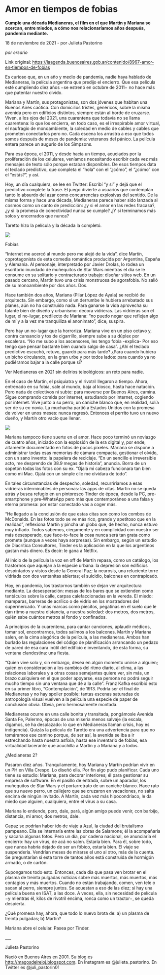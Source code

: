 # Amor en tiempos de fobias

**Cumple una década Medianeras, el film en el que Martin y Mariana se acercan, entre miedos, a cómo nos relacionaríamos años después, pandemia mediante.**

18 de noviembre de 2021 - por Julieta Pastorino

_por ersario_

Link original: https://laagenda.buenosaires.gob.ar/contenido/8967-amor-en-tiempos-de-fobias



Es curioso que, en un año y medio de pandemia, nadie haya hablado de Medianeras, la película argentina que predijo el encierro. Que esa película esté cumpliendo diez años −se estrenó en octubre de 2011− no hace más que patentar nuestro olvido.




Mariana y Martín, sus protagonistas, son dos jóvenes que habitan una Buenos Aires caótica. Con domicilios tristes, genéricos, sobre la misma avenida pero en edificios distintos, siempre están al borde de cruzarse. Viven, a los ojos del 2021, una cuarentena que todavía no se llama cuarentena: lo que los encierra, en todo caso, es el irrespirable amor virtual, el naufragio de monoambiente, la soledad en medio de cables y cables que prometen conectarlos pero no. Cada escena los arrastra a eso que todos somos después de meses de pandemia: veteranos del pánico. La película entera parece un augurio de los Simpsons.




Para esa época, el 2011, y desde hacía un tiempo, acuciados por la proliferación de los celulares, veníamos necesitando escribir cada vez más mensajes de texto sólo porque estaban disponibles. De esos tiempos data el teclado predictivo, que completa el “hola“ con el “¿cómo”, el “¿cómo” con el “estás?”, y así.




Hoy, un día cualquiera, se lee en Twitter: Escribí “y si” y dejá que el predictivo complete la frase. El juego divierte a usuarios que contemplan tanto lo absurdo del azar como concurrencias explosivas del sentido. De la misma forma y hace una década, Medianeras parece haber sido lanzada al cosmos como un canto de predicción: ¿y si el amor en las redes fracasa?, ¿y si la promesa de conectividad nunca se cumple? ¿Y si terminamos más solos y encerrados que nunca?




Taretto hizo la película y la década la completó.




![](https://cdn.feater.me/files/images/115340/5c19dfd4-0d18-4481-a135-bfccb05c1bf4.jpeg)




Fobias




“Internet me acercó al mundo pero me alejó de la vida”, dice Martín, coprotagonista de esta comedia romántica producida por Argentina, España y Alemania. Al personaje, interpretado por Javier Drolas, lo rodea un escritorio inundado de muñequitos de Star Wars mientras el día se le consume en su solitario y contracturado trabajo: diseñar sitios web. En un pasado cercano, Martín tuvo una crisis monstruosa de agorafobia. No salió de su monoambiente por dos años. Dos.




Hace también dos años, Mariana (Pilar López de Ayala) se recibió de arquitecta. Sin embargo, como si un derrumbe le hubiera arrebatado sus planes, aún no ha construido nada. Para ganarse la vida aprovecha su talante bien de diseño y urbanismo: decora vidrieras. Las vidrieras son el lugar, el no-lugar, predilecto de Mariana: “no puedo negar que reflejan algo de mí y a la vez me tranquiliza el anonimato”, dice, suspira.




Pero hay un no-lugar que la horroriza. Mariana vive en un piso octavo y, contra cansancio y tos de cigarrillo, siempre sube a su dúplex por escaleras. “No me subo a los ascensores, les tengo fobia -explica- Por eso tengo que pensar bastante bien cuando salgo de casa”. ¿Ahí el teclado predictivo escuchó, retuvo, guardó para más tarde? ¿Para cuando hubiera un bicho circulando, en la gran urbe y por todos lados: para cuando ya no pudiéramos bajar a la calle porque sí?




Ver Medianeras en 2021 sin delirios teleológicos: un reto para nadie.




En el caso de Martín, el psiquiatra y el rivotril llegaron a tiempo. Ahora, entrenado en su fobia, sale al mundo, baja al kiosco, hasta hace natación. Pero nada de colectivos ni subte: para moverse por Buenos Aires, camina. Sigue comprando comida por internet, estudiando por internet, cogiendo por internet. Vive junto a su perro, un caniche blanco que, en realidad, solía ser de su ex-novia. La muchacha partió a Estados Unidos con la promesa de volver en unos meses: nunca regresó. Entonces el perrito tuvo un nuevo dueño, y Martín otro vacío que llenar.




![](https://cdn.feater.me/files/images/115344/deecdd60-8912-4b57-9e61-9f9240ae7c6f.jpeg)




Mariana tampoco tiene suerte en el amor. Hace poco terminó un noviazgo de cuatro años, iniciado con la explosión de la era digital y, por ende, altamente documentado en fotos de pocos píxeles. Mariana se dispone a administrar todas esas memorias de cámara compacta, gestionar el olvido, con un sano invento: la papelera de reciclaje. “En un sencillo e irreversible acto, me desprendo de 38.9 megas de historia”, anuncia. Borra de un sopetón todas las fotos con su ex. “Ojalá mi cabeza funcionara tan bien como mi Mac. Ojalá con un simple clic me olvidara de todo”.




En tales circunstancias de despecho, soledad, recurriríamos a esas vidrieras interminables de personas: las apps de citas. Martín no se queda atrás y busca refugio en un pintoresco Tinder de época, desde la PC, pre-smartphone y pre-WhatsApp pero más que contemporáneo a una falsa y eterna promesa: por estar conectado vas a coger más.




“He llegado a la conclusión de que estas citas son como los combos de McDonalds. En las fotos todo se ve más rico, grande y apetitoso que en la realidad”, reflexiona Martín y pincha un globo que, de hecho, nunca estuvo muy inflado. Todos sabemos, ciegamente y en complicidad con nuestro ser más desesperado, que face-to-face la cosa nunca será tan grata como promete (aunque a veces haya sorpresas). Sin embargo, según un estudio de Diacrítica Consultores, Tinder es la aplicación en la que los argentinos gastan más dinero. Es decir: le gana a Netflix.




Al inicio de la película la voz en off de Martín repasa, como un catálogo, los trastornos que aquejan a la especie urbana: la depresión son edificios despintados y vistos desde la General Paz; la neurosis, una reluciente torre vidriada con dos ventanitas abiertas; el suicidio, balcones en contrapicado.




Hoy, en pandemia, los trastornos también se dejan ver arquitectura mediante. La desesperación: mesas de los bares que se extienden como tentáculos sobre la calle, carpas calefaccionadas en la vereda. El miedo: mamparas, barreras de acrílico o de vidrio en los mostradores del supermercado. Y unas marcas como piecitos, pegatinas en el suelo que le dan ritmo a nuestra distancia, a nuestra soledad: dos metros, dos metros, quién sabe cuántos metros al fondo y confinados.




A principios de la cuarentena, para cantar canciones, aplaudir médicos, tomar sol, encontrarnos, todos salimos a los balcones. Martín y Mariana salen, en la cima alegórica de la película, a las medianeras. Ambos han burlado las regulaciones del código de planificación arrancando un pedazo de pared de esa cara inútil del edificio e inventando, de esta forma, su ventana clandestina: una fiesta.




“Quien vive solo y, sin embargo, desea en algún momento unirse a alguien; quien en consideración a los cambios del ritmo diario, al clima, a las relaciones laborales y a otras cosas semejantes quiere ver, sin más, un brazo cualquiera en el que poder apoyarse, esa persona no podrá seguir mucho tiempo sin una ventana que dé a la calle”. Franz Kafka escribió esto en su primer libro, “Contemplación”, de 1913. Podría ser el final de Medianeras y no hay spoiler posible: tantas escenas saturadas de antropología visual vuelven a la película una especie de paper de conclusión obvia. Obvia, pero hermosamente montada.




Medianeras ocurre en una calle bonita y transitada, pongámosle Avenida Santa Fe, Palermo, épocas de una miseria menos salvaje (la escala, digamos, se ha desplazado: lo que en Medianeras llaman crisis, hoy es indigencia). Quizás la película de Taretto era una advertencia para que no tomáramos ese camino porque, de ser así, la avenida se iba a ir estrechando hasta nuestra asfixia, hasta ese inventario de fobias, esa virtualidad lacerante que acuchilla a Martín y a Mariana y a todos.




¿Medianeras 2?




Pasaron diez años. Tranquilamente, hoy Mariana y Martín podrían vivir en un PH en Villa Crespo. Lo diseñó ella. Por fin algo pudo planificar. Cada uno tiene su estudio: Mariana, para decorar interiores; él para gestionar su empresa de software. En el pasillo de entrada, sobre un aparador, los muñequitos de Star Wars y el portarretrato de un caniche blanco. Hace rato que su nuevo perro, un callejero que se cruzaron en vacaciones, no salta encima de ningún invitado. A Martín, cada vez más hipocondríaco, le da miedo que alguien, cualquiera, entre el virus a su casa.




Mariana lo entiende, pero, dale, pará, algún amigo puede venir, con barbijo, distancia, mi amor, dos metros, dale.




Capaz se podrían haber ido de viaje a Azul, la ciudad del brutalismo pampeano. Ella se internaría entre las obras de Salamone; él la acompañaría y sacaría algunas fotos. Pero un día, por cadena nacional, se anunciaría el encierro: hay un virus, de acá no salen. Estaría bien. Para él, sobre todo, que nunca habría dejado de ser un fóbico, estaría bien. El viaje se suspendería. Vendrían meses de mirarse el uno al otro, más de la cuenta. Se preguntarían si esta torre de tantos años está construida de hormigón armado, o de cartón.




Supongamos todo esto. Entonces, cada día que pasa ven brotar en el plasma de treinta pulgadas noticias sobre más muertos, más muertos, más contagios y más muertos. Cuando no están trabajando, comen, ven tele o sacan al perro, siempre juntos. Se acuestan a eso de las diez; si hay una película buena en ISAT, a las doce. A veces, ella, sin necesidad de película −y mientras él, kilos de rivotril encima, ronca como un tractor−, se queda despierta.




¿Qué promesa hay, ahora, que todo lo nuevo brota de: a) un plasma de treinta pulgadas; b) Martín?




Mariana abre el celular. Pasea por Tinder.




\_\_\_




Julieta Pastorino




Nació en Buenos Aires en 2001. Su blog es http://magosdelreloj.blogspot.com. En Instagram es @julieta\_pastorino. En Twitter es @juli\_pastorin01



